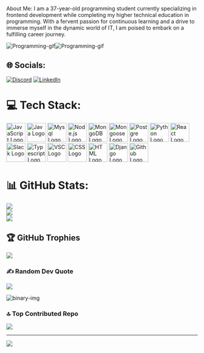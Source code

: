 

# 
 About Me:
I am a 37-year-old programming student currently specializing in frontend development while completing my higher technical education in programming. With a fervent passion for continuous learning and a drive to immerse myself in the dynamic world of IT, I am poised to embark on a fulfilling career journey.

![Programming-gif](https://media1.giphy.com/media/v1.Y2lkPTc5MGI3NjExamJmMXRlc3k1bnlta3phMDZnZGc0aGtnZGhiZGd0aG93Z3M1d2h6cSZlcD12MV9naWZzX3NlYXJjaCZjdD1n/26tn33aiTi1jkl6H6/200.webp)![Programming-gif](https://media1.giphy.com/media/v1.Y2lkPTc5MGI3NjExamJmMXRlc3k1bnlta3phMDZnZGc0aGtnZGhiZGd0aG93Z3M1d2h6cSZlcD12MV9naWZzX3NlYXJjaCZjdD1n/26tn33aiTi1jkl6H6/200.webp)

## 🌐 Socials:
[![Discord](https://img.shields.io/badge/Discord-%237289DA.svg?logo=discord&logoColor=white)](https://discord.gg/gastonriecan)  [![LinkedIn](https://img.shields.io/badge/LinkedIn-%230077B5.svg?logo=linkedin&logoColor=white)](http://linkedin.com/in/gastón-esteban-riecan-a396bb207)
# 💻 Tech Stack:
<img src="https://cdn.worldvectorlogo.com/logos/javascript-1.svg" alt="JavaScript Logo" width="50" height="50" />  <img src="https://cdn.jsdelivr.net/gh/devicons/devicon@latest/icons/java/java-original-wordmark.svg" alt="Java Logo" width="50" height="50" />  <img src="https://cdn.jsdelivr.net/gh/devicons/devicon@latest/icons/mysql/mysql-original-wordmark.svg" alt="Mysql Logo" width="50" height="50" />  <img src="https://cdn.jsdelivr.net/gh/devicons/devicon@latest/icons/nodejs/nodejs-original-wordmark.svg" alt="Node.js Logo" width="50" height="50" />  <img src="https://cdn.jsdelivr.net/gh/devicons/devicon@latest/icons/mongodb/mongodb-original-wordmark.svg" alt="MongoDB Logo" width="50" height="50" />  <img src="https://cdn.jsdelivr.net/gh/devicons/devicon@latest/icons/mongoose/mongoose-original-wordmark.svg" alt="Mongoose Logo" width="50" height="50" />  <img src="https://cdn.jsdelivr.net/gh/devicons/devicon@latest/icons/postgresql/postgresql-original-wordmark.svg" alt="Postgre Logo" width="50" height="50" />  <img src="https://cdn.jsdelivr.net/gh/devicons/devicon@latest/icons/python/python-original-wordmark.svg" alt="Python Logo" width="50" height="50" />  <img src="https://cdn.jsdelivr.net/gh/devicons/devicon@latest/icons/react/react-original-wordmark.svg" alt="React Logo" width="50" height="50" />  <img src="https://cdn.jsdelivr.net/gh/devicons/devicon@latest/icons/slack/slack-original-wordmark.svg" alt="Slack Logo" width="50" height="50" />  <img src="https://cdn.jsdelivr.net/gh/devicons/devicon@latest/icons/typescript/typescript-original.svg" alt="Typescript Logo" width="50" height="50" />  <img src="https://cdn.jsdelivr.net/gh/devicons/devicon@latest/icons/vscode/vscode-original-wordmark.svg" alt="VSC Logo" width="50" height="50" />  <img src="https://cdn.jsdelivr.net/gh/devicons/devicon@latest/icons/css3/css3-original-wordmark.svg" alt="CSS Logo" width="50" height="50" />  <img src="https://cdn.jsdelivr.net/gh/devicons/devicon@latest/icons/html5/html5-original-wordmark.svg" alt="HTML Logo" width="50" height="50" />  <img src="https://cdn.jsdelivr.net/gh/devicons/devicon@latest/icons/django/django-plain.svg" alt="Django Logo" width="50" height="50" />  <img src="https://cdn.jsdelivr.net/gh/devicons/devicon@latest/icons/github/github-original-wordmark.svg" alt="Github Logo" width="50" height="50" />


# 📊 GitHub Stats:
![](https://github-readme-stats.vercel.app/api?username=GastonRiecan&theme=blue-green&hide_border=true&include_all_commits=false&count_private=true)<br/>
![](https://github-readme-streak-stats.herokuapp.com/?user=GastonRiecan&theme=blue-green&hide_border=true)<br/>
![](https://github-readme-stats.vercel.app/api/top-langs/?username=GastonRiecan&theme=blue-green&hide_border=true&include_all_commits=false&count_private=true&layout=compact)

## 🏆 GitHub Trophies
![](https://github-profile-trophy.vercel.app/?username=GastonRiecan&theme=gruvbox&no-frame=true&no-bg=false&margin-w=4)

### ✍️ Random Dev Quote
![](https://quotes-github-readme.vercel.app/api?type=horizontal&theme=radical)

![binary-img](https://media.istockphoto.com/id/1415456512/es/vector/fondo-de-ceros-y-unos-lenguaje-de-maquinaria-degradado-verde-0-y-1-n%C3%BAmeros-sobre-fondo.jpg?s=612x612&w=0&k=20&c=p3Etq025-UO906vSmNGMAiHM0Lkcqkx5BvqvfBbFiYI=)
### 🔝 Top Contributed Repo
![](https://github-contributor-stats.vercel.app/api?username=GastonRiecan&limit=5&theme=dark&combine_all_yearly_contributions=true)



---
[![](https://visitcount.itsvg.in/api?id=GastonRiecan&icon=0&color=3)](https://visitcount.itsvg.in)

<!-- Proudly created with GPRM ( https://gprm.itsvg.in ) -->
